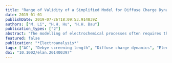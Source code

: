 ```yaml
---
title: "Range of Validity of a Simplified Model for Diffuse Charge Dynamics"
date: 2015-01-01
publishDate: 2019-07-26T18:09:53.914839Z
authors: ["M. Li", "H.H. Hu", "H.H. Bau"]
publication_types: ["2"]
abstract: "The modelling of electrochemical processes often requires the solution of the Poisson-Nernst-Planck (PNP) equations. In complex geometries, such as porous electrodes, that is challenging due to the presence of disparate length scales, ranging from the Debye screening length (∼nm) to the device length scale (∼cm). To overcome this difficulty, one often assumes that the electric double layer (EDL) is at quasi-equilibrium to construct a simplified model that accounts for ion diffusion in the electro-neutral bulk of the electrolyte while replacing the EDLs with appropriate boundary conditions. Various researchers have demonstrated that such an approach is valid in the asymptotic limit of a thin EDL and moderate electrode potentials. In this note, we explore the range of validity of this approximation by considering a one-dimensional electrolytic cell with blocking electrodes subjected to a step change and time-periodic alternations in the electrodes' potentials by calculating the errors associated with the approximate approach as functions of the EDL thickness and electric field frequency and intensity. Additionally, we delineate numerical instabilities associated with the numerical solutions of the bulk equations with the nonlinear boundary condition peculiar to this problem."
featured: false
publication: "*Electroanalysis*"
tags: ["AC", "Debye screening length", "Diffuse charge dynamics", "Electric double layer", "Electric field", "Step change"]
doi: "10.1002/elan.201400397"
---
```


